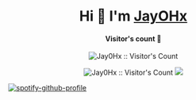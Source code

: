 <div align="center">
<h1 align="center">Hi 👋 I'm <a href="https://discord.com/users/1044741314094317638" target="blank">
JayOHx</a></h1>
</div>

<h4 align="center">Visitor's count 👀</h4>
<p align="center"><img src="https://profile-counter.glitch.me/{Jay0Hx}/count.svg" alt="Jay0Hx :: Visitor's Count" /></p>

<div align="center">
  <p><img src="https://spotify-github-profile.vercel.app/api/view?uid=31efjfc35bjbittyuvvfjeefmddq&cover_image=true&theme=default&show_offline=false&background_color=121212)](https://github.com/kittinan/spotify-github-profile" alt="Jay0Hx :: Visitor's Count"</p>
  <picture>
   <source 
    srcset=  [![spotify-github-profile](https://spotify-github-profile.vercel.app/api/view?uid=31efjfc35bjbittyuvvfjeefmddq&cover_image=true&theme=default&show_offline=false&background_color=121212)](https://github.com/kittinan/spotify-github-profile)
  />
  <source 
    srcset="https://github-readme-stats.vercel.app/api?username=Jay0Hx&show_icons=true&theme=tokyonight"
    media="(prefers-color-scheme: dark)"
  />
  <source
    srcset="https://github-readme-stats.vercel.app/api?username=Jay0Hx&show_icons=true"
    media="(prefers-color-scheme: light), (prefers-color-scheme: no-preference)"
  />
  <img src="https://github-readme-stats.vercel.app/api?username=Jay0Hx&show_icons=true" />
  </picture>
</div>

  [![spotify-github-profile](https://spotify-github-profile.vercel.app/api/view?uid=31efjfc35bjbittyuvvfjeefmddq&cover_image=true&theme=default&show_offline=false&background_color=121212)](https://github.com/kittinan/spotify-github-profile)
